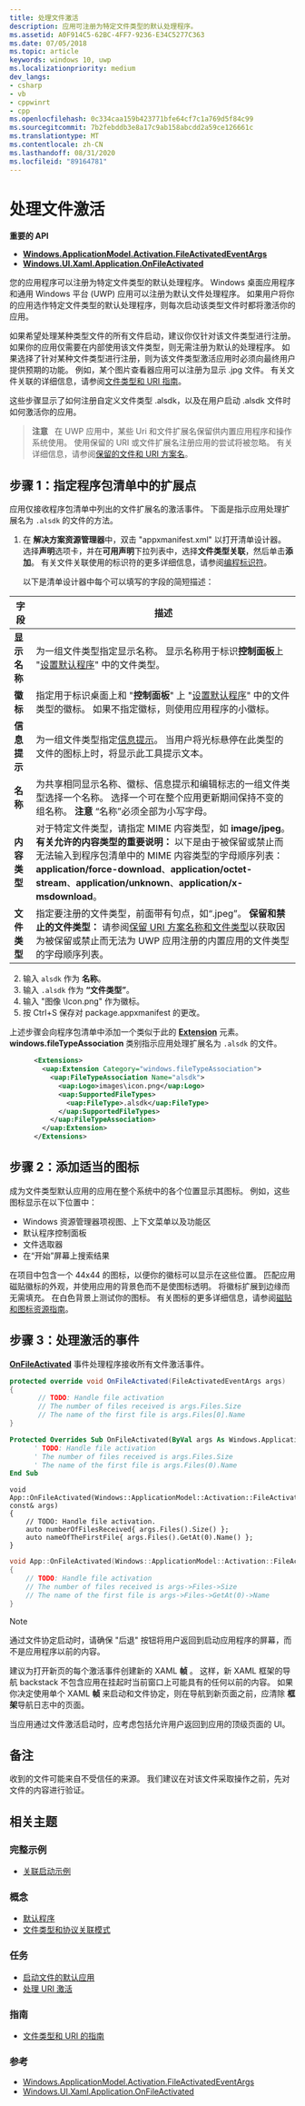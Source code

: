 ```yaml
---
title: 处理文件激活
description: 应用可注册为特定文件类型的默认处理程序。
ms.assetid: A0F914C5-62BC-4FF7-9236-E34C5277C363
ms.date: 07/05/2018
ms.topic: article
keywords: windows 10, uwp
ms.localizationpriority: medium
dev_langs:
- csharp
- vb
- cppwinrt
- cpp
ms.openlocfilehash: 0c334caa159b423771bfe64cf7c1a769d5f84c99
ms.sourcegitcommit: 7b2febddb3e8a17c9ab158abcdd2a59ce126661c
ms.translationtype: MT
ms.contentlocale: zh-CN
ms.lasthandoff: 08/31/2020
ms.locfileid: "89164781"
---
```

# <a name="handle-file-activation"></a>处理文件激活

**重要的 API**

-   [**Windows.ApplicationModel.Activation.FileActivatedEventArgs**](/uwp/api/Windows.ApplicationModel.Activation.FileActivatedEventArgs)
-   [**Windows.UI.Xaml.Application.OnFileActivated**](/uwp/api/windows.ui.xaml.application.onfileactivated)

您的应用程序可以注册为特定文件类型的默认处理程序。 Windows 桌面应用程序和通用 Windows 平台 (UWP) 应用可以注册为默认文件处理程序。 如果用户将你的应用选作特定文件类型的默认处理程序，则每次启动该类型文件时都将激活你的应用。

如果希望处理某种类型文件的所有文件启动，建议你仅针对该文件类型进行注册。 如果你的应用仅需要在内部使用该文件类型，则无需注册为默认的处理程序。 如果选择了针对某种文件类型进行注册，则为该文件类型激活应用时必须向最终用户提供预期的功能。 例如，某个图片查看器应用可以注册为显示 .jpg 文件。 有关文件关联的详细信息，请参阅[文件类型和 URI 指南](../files/index.md)。

这些步骤显示了如何注册自定义文件类型 .alsdk，以及在用户启动 .alsdk 文件时如何激活你的应用。

> **注意**   在 UWP 应用中，某些 Uri 和文件扩展名保留供内置应用程序和操作系统使用。 使用保留的 URI 或文件扩展名注册应用的尝试将被忽略。 有关详细信息，请参阅[保留的文件和 URI 方案名](reserved-uri-scheme-names.md)。

## <a name="step-1-specify-the-extension-point-in-the-package-manifest"></a>步骤 1：指定程序包清单中的扩展点

应用仅接收程序包清单中列出的文件扩展名的激活事件。 下面是指示应用处理扩展名为 `.alsdk` 的文件的方法。

1.  在 **解决方案资源管理器**中，双击 "appxmanifest.xml" 以打开清单设计器。 选择**声明**选项卡，并在**可用声明**下拉列表中，选择**文件类型关联**，然后单击**添加**。 有关文件关联使用的标识符的更多详细信息，请参阅[编程标识符](/windows/desktop/shell/fa-progids)。

    以下是清单设计器中每个可以填写的字段的简短描述：

| 字段 | 描述 |
|------------------|----------------------------------------------------------------------------------------------------------------------------------------------------------------------------------------------------------------------------------------------------------------------------------------------------------------------------------------------------------------------------------------------------------|
| **显示名称** | 为一组文件类型指定显示名称。 显示名称用于标识**控制面板**上 "[设置默认程序](/windows/desktop/shell/default-programs)" 中的文件类型。 |
| **徽标** | 指定用于标识桌面上和 "**控制面板**" 上 "[设置默认程序](/windows/desktop/shell/default-programs)" 中的文件类型的徽标。 如果不指定徽标，则使用应用程序的小徽标。 |
| **信息提示** | 为一组文件类型指定[信息提示](/windows/desktop/shell/fa-progids)。 当用户将光标悬停在此类型的文件的图标上时，将显示此工具提示文本。 |
| **名称** | 为共享相同显示名称、徽标、信息提示和编辑标志的一组文件类型选择一个名称。 选择一个可在整个应用更新期间保持不变的组名称。 **注意**  “名称”必须全部为小写字母。 |
| **内容类型** | 对于特定文件类型，请指定 MIME 内容类型，如 **image/jpeg**。 **有关允许的内容类型的重要说明：** 以下是由于被保留或禁止而无法输入到程序包清单中的 MIME 内容类型的字母顺序列表：**application/force-download**、**application/octet-stream**、**application/unknown**、**application/x-msdownload**。 |
| **文件类型** | 指定要注册的文件类型，前面带有句点，如“.jpeg”。 **保留和禁止的文件类型：** 请参阅[保留 URI 方案名称和文件类型](reserved-uri-scheme-names.md)以获取因为被保留或禁止而无法为 UWP 应用注册的内置应用的文件类型的字母顺序列表。 |

2.  输入 `alsdk` 作为 **名称**。
3.  输入 `.alsdk` 作为 **“文件类型”**。
4.  输入 "图像 \\Icon.png" 作为徽标。
5.  按 Ctrl+S 保存对 package.appxmanifest 的更改。

上述步骤会向程序包清单中添加一个类似于此的 [**Extension**](/uwp/schemas/appxpackage/appxmanifestschema/element-1-extension) 元素。 **windows.fileTypeAssociation** 类别指示应用处理扩展名为 `.alsdk` 的文件。

```xml
      <Extensions>
        <uap:Extension Category="windows.fileTypeAssociation">
          <uap:FileTypeAssociation Name="alsdk">
            <uap:Logo>images\icon.png</uap:Logo>
            <uap:SupportedFileTypes>
              <uap:FileType>.alsdk</uap:FileType>
            </uap:SupportedFileTypes>
          </uap:FileTypeAssociation>
        </uap:Extension>
      </Extensions>
```

## <a name="step-2-add-the-proper-icons"></a>步骤 2：添加适当的图标

成为文件类型默认应用的应用在整个系统中的各个位置显示其图标。 例如，这些图标显示在以下位置中：

-   Windows 资源管理器项视图、上下文菜单以及功能区
-   默认程序控制面板
-   文件选取器
-   在“开始”屏幕上搜索结果

在项目中包含一个 44x44 的图标，以便你的徽标可以显示在这些位置。 匹配应用磁贴徽标的外观，并使用应用的背景色而不是使图标透明。 将徽标扩展到边缘而无需填充。 在白色背景上测试你的图标。 有关图标的更多详细信息，请参阅[磁贴和图标资源指南](../design/style/app-icons-and-logos.md)。

## <a name="step-3-handle-the-activated-event"></a>步骤 3：处理激活的事件

[**OnFileActivated**](/uwp/api/windows.ui.xaml.application.onfileactivated) 事件处理程序接收所有文件激活事件。

```csharp
protected override void OnFileActivated(FileActivatedEventArgs args)
{
       // TODO: Handle file activation
       // The number of files received is args.Files.Size
       // The name of the first file is args.Files[0].Name
}
```

```vb
Protected Overrides Sub OnFileActivated(ByVal args As Windows.ApplicationModel.Activation.FileActivatedEventArgs)
      ' TODO: Handle file activation
      ' The number of files received is args.Files.Size
      ' The name of the first file is args.Files(0).Name
End Sub
```

```cppwinrt
void App::OnFileActivated(Windows::ApplicationModel::Activation::FileActivatedEventArgs const& args)
{
    // TODO: Handle file activation.
    auto numberOfFilesReceived{ args.Files().Size() };
    auto nameOfTheFirstFile{ args.Files().GetAt(0).Name() };
}
```

```cpp
void App::OnFileActivated(Windows::ApplicationModel::Activation::FileActivatedEventArgs^ args)
{
    // TODO: Handle file activation
    // The number of files received is args->Files->Size
    // The name of the first file is args->Files->GetAt(0)->Name
}
```

> [!NOTE]
> 通过文件协定启动时，请确保 "后退" 按钮将用户返回到启动应用程序的屏幕，而不是应用程序以前的内容。

建议为打开新页的每个激活事件创建新的 XAML **帧** 。 这样，新 XAML 框架的导航 backstack 不包含应用在挂起时当前窗口上可能具有的任何以前的内容。 如果你决定使用单个 XAML **帧** 来启动和文件协定，则在导航到新页面之前，应清除 **框架**导航日志中的页面。

当应用通过文件激活启动时，应考虑包括允许用户返回到应用的顶级页面的 UI。

## <a name="remarks"></a>备注

收到的文件可能来自不受信任的来源。 我们建议在对该文件采取操作之前，先对文件的内容进行验证。

## <a name="related-topics"></a>相关主题

### <a name="complete-example"></a>完整示例

* [关联启动示例](https://github.com/microsoft/Windows-universal-samples/tree/master/Samples/AssociationLaunching)

### <a name="concepts"></a>概念

* [默认程序](/windows/desktop/shell/default-programs)
* [文件类型和协议关联模式](/windows/desktop/w8cookbook/file-type-and-protocol-associations-model)

### <a name="tasks"></a>任务

* [启动文件的默认应用](launch-the-default-app-for-a-file.md)
* [处理 URI 激活](handle-uri-activation.md)

### <a name="guidelines"></a>指南

* [文件类型和 URI 的指南](../files/index.md)

### <a name="reference"></a>参考
* [Windows.ApplicationModel.Activation.FileActivatedEventArgs](/uwp/api/Windows.ApplicationModel.Activation.FileActivatedEventArgs)
* [Windows.UI.Xaml.Application.OnFileActivated](/uwp/api/windows.ui.xaml.application.onfileactivated)